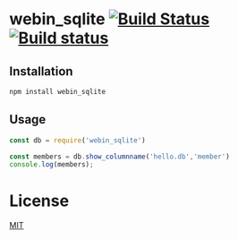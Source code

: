 # webin_sqlite [![Build Status](https://github.com/ez-kraivit/webin_sqlite)](https://github.com/ez-kraivit/webin_sqlite) [![Build status](https://github.com/ez-kraivit/webin_sqlite)](https://github.com/ez-kraivit/webin_sqlite)

## Installation

```bash
npm install webin_sqlite
```
## Usage

```js
const db = require('webin_sqlite')

const members = db.show_columnname('hello.db','member')
console.log(members);
```

# License

[MIT](./LICENSE)